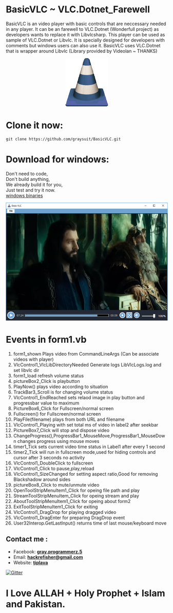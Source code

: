 <h1>BasicVLC ~ VLC.Dotnet_Farewell</h1>
<p>BasicVLC is an video player with basic controls that are neccessary needed in any player.
It can be an farewell to VLC.Dotnet (Wonderfull project) as developers wants to replace it with Libvlcsharp.
This player can be used as sample of VLC.Dotnet or Libvlc.
It is specially designed for developers with comments but windows users can also use it.
BasicVLC uses VLC.Dotnet that is wrapper around Libvlc (Library provided by Videolan ~ THANKS)</p>
<center><img src="https://raw.githubusercontent.com/graysuit/BasicVLC/master/BasicVLC/Images/icon.PNG"></center>

<h1>Clone it now:</h1>
<code><pre>git clone https://github.com/graysuit/BasicVLC.git</pre></code>
<h1>Download for windows:</h1>
<p>Don't need to code,<br>
Don't build anything,<br>
We already build it for you,<br>
Just test and try it now.<br>
<a href="https://github.com/graysuit/BasicVLC/releases/tag/1">windows binaries</a></p>

<center><img src="https://raw.githubusercontent.com/graysuit/BasicVLC/master/BasicVLC/Images/screenshot.PNG" style="max-width:100%;"></center>
<h1>Events in form1.vb</h1>
<ol>
<li>form1_shown Plays video from CommandLineArgs (Can be associate videos with player)</li>
<li>VlcControl1_VlcLibDirectoryNeeded Generate logs LibVlcLogs.log and set libvlc dir</li>
<li>form1_load refresh volume status</li>
<li>pictureBox2_Click is playbutton</li>
<li>PlayNow() plays video according to situation</li>
<li>TrackBar3_Scroll is for changing volume status</li>
<li>VlcControl1_EndReached sets relaod image in play button and progressbar value to maximum</li>
<li>PictureBox6_Click for Fullscreen/normal screen</li>
<li>Fullscreen() for Fullscreen/normal screen</li>
<li>PlayFile(filename) plays from both URL and filename</li>
<li>VlcControl1_Playing with set total ms of video in label2 after seekbar</li>
<li>PictureBox7_Click will stop and dispose video</li>
<li>ChangeProgress(),ProgressBar1_MouseMove,ProgressBar1_MouseDown changes progress using mouse moves</li>
<li>timer1_Tick sets current video time status in Label1 after every 1 second</li>
<li>timer2_Tick will run in fullscreen mode,used for hiding controls and cursor  after 3 seconds no activity</li>
<li>VlcControl1_DoubleClick to fullscreen</li>
<li>VlcControl1_Click to pause,play,reload</li>
<li>VlcControl1_SizeChanged for setting aspect ratio,Good for removing Blackshadow around sides</li>
<li>pictureBox8_Click to mute/unmute video</li>
<li>OpenToolStripMenuItem1_Click for opeing file path and play</li>
<li>StreamToolStripMenuItem_Click for opeing stream and play</li>
<li>AboutToolStripMenuItem1_Click for opeing about form2</li>
<li>ExitToolStripMenuItem1_Click for exiting</li>
<li>VlcControl1_DragDrop for playing dragged video</li>
<li>VlcControl1_DragEnter for preparing DragDrop event</li>
<li>User32Interop.GetLastInput() returns time of last mouse/keyboard move</li>
</ol>
<h2> Contact me :</h2>
<ul><li>Facebook: <a href="https://fb.com/messages/t/gray.programmerz.5"><b>gray.programmerz.5</b></a></li>
<li>Email: <b><a href="mailto:hackrefisher@gmail.com">hackrefisher@gmail.com</a></b></li>
<li>Website: <a href="https://tiplava.blogspot.com/"><b>tiplava</b></a></li></ul>

[![Gitter](https://badges.gitter.im/ha3kre/community.svg)](https://gitter.im/ha3kre/community?utm_source=badge&utm_medium=badge&utm_campaign=pr-badge)

<h1>I Love ALLAH + Holy Prophet + Islam and Pakistan.</h1>
